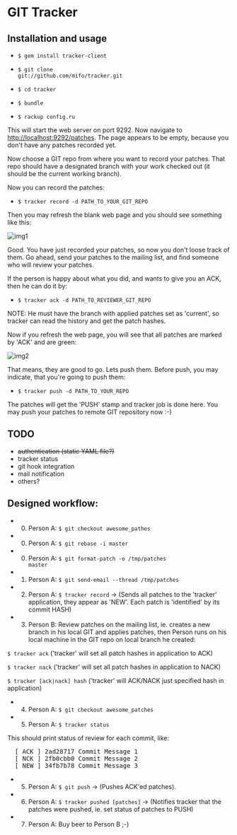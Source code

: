 GIT Tracker
==============

Installation and usage
-------------

* <code>$ gem install tracker-client</code>

* <code>$ git clone git://github.com/mifo/tracker.git</code>
* <code>$ cd tracker</code>
* <code>$ bundle</code>
* <code>$ rackup config.ru</code>

This will start the web server on port 9292. Now navigate to [http://localhost:9292/patches](http://localhost:9292/patches).
The page appears to be empty, because you don't have any patches recorded yet.

Now choose a GIT repo from where you want to record your patches. That repo
should have a designated branch with your work checked out (it should be the current working branch).

Now you can record the patches:

* <code>$ tracker record -d PATH_TO_YOUR_GIT_REPO</code>

Then you may refresh the blank web page and you should see something like this:

![img1](http://omicron.mifo.sk/tracker_1.png)

Good. You have just recorded your patches, so now you don't loose track of them.
Go ahead, send your patches to the mailing list, and find someone who will review your patches.

If the person is happy about what you did, and wants to give you an ACK, then he can do it by:

* <code>$ tracker ack -d PATH_TO_REVIEWER_GIT_REPO</code>

NOTE: He must have the branch with applied patches set as 'current', so tracker can
read the history and get the patch hashes.

Now if you refresh the web page, you will see that all patches are marked by
'ACK' and are green:

![img2](http://omicron.mifo.sk/tracker_2.png)

That means, they are good to go. Lets push them. Before push, you may indicate,
that you're going to push them:

* <code>$ tracker push -d PATH_TO_YOUR_REPO</code>

The patches will get the 'PUSH' stamp and tracker job is done here. You may push
your patches to remote GIT repository now :-)


TODO
---------

* <del>authentication (static YAML file?)</del>
* tracker status
* git hook integration
* mail notification
* others?


Designed workflow:
---------

* 0. Person A: <code>$ git checkout awesome_pathes</code>
* 0. Person A: <code>$ git rebase -i master</code>
* 0. Person A: <code>$ git format-patch -o /tmp/patches master</code>
* 1. Person A: <code>$ git send-email --thread /tmp/patches</code>
* 2. Person A: <code>$ tracker record</code> -> (Sends all patches to the 'tracker' application, they appear as 'NEW'. Each patch is 'identified' by its commit HASH)

* 3. Person B: Review patches on the mailing list, ie. creates a new branch in his local GIT and applies patches, then Person runs on his local machine in the GIT repo on local branch he created:

<code>$ tracker ack</code>
('tracker' will set all patch hashes in application to ACK)

<code>$ tracker nack</code>
('tracker' will set all patch hashes in application to NACK)

<code>$ tracker [ack|nack] hash</code>
('tracker' will ACK/NACK just specified hash in application)

* 4. Person A: <code>$ git checkout awesome_patches</code>
* 5. Person A: <code>$ tracker status</code>

This should print status of review for each commit, like:

<pre>
  [ ACK ] 2ad28717 Commit Message 1
  [ NCK ] 2fb0cbb0 Commit Message 2
  [ NEW ] 34fb7b78 Commit Message 3
</pre>

* 5. Person A: <code>$ git push</code> -> (Pushes ACK'ed patches).
* 6. Person A: <code>$ tracker pushed [patches]</code> -> (Notifies tracker that the patches were pushed, ie. set status of patches to PUSH)
* 7. Person A: Buy beer to Person B ;-)
